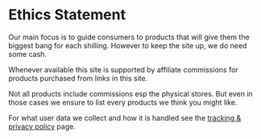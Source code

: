 # Ethics Statement

Our main focus is to guide consumers to products that will give them the biggest bang for each shilling. However to keep the site up, we do need some cash.

Whenever available this site is supported by affiliate commissions for products purchased from links in this site.

Not all products include commissions esp the physical stores. But even in those cases we ensure to list every products we think you might like.

For what user data we collect and how it is handled see the [tracking & privacy policy](/page/privacy_policy) page.
